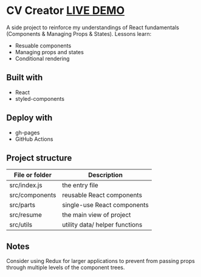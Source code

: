 # CV Creator [LIVE DEMO](https://hoangquochung1110.github.io/cv-creator/)
A side project to reinforce my understandings of React fundamentals (Components & Managing Props & States). Lessons learn:
  * Resuable components
  * Managing props and states
  * Conditional rendering

## Built with
* React
* styled-components

## Deploy with
* gh-pages
* GitHub Actions

## Project structure
| File or folder | Description                    |
| -------------- | -----------                    |
| src/index.js   | the entry file                 |
| src/components | reusable React components      |
| src/parts      | single-use React components    |
| src/resume     | the main view of project       |
| src/utils      | utility data/ helper functions |

## Notes
Consider using Redux for larger applications to prevent from passing props through multiple levels of the component trees.